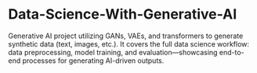 # Data-Science-With-Generative-AI
Generative AI project utilizing GANs, VAEs, and transformers to generate synthetic data (text, images, etc.). It covers the full data science workflow: data preprocessing, model training, and evaluation—showcasing end-to-end processes for generating AI-driven outputs.
